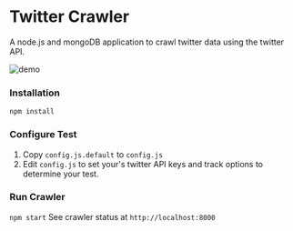 # Twitter Crawler

A node.js and mongoDB application to crawl twitter data using the twitter API.

![demo](https://raw.githubusercontent.com/fabiosikansi/twitter-crawler/master/img/demo.jpg)

### Installation
`
npm install
`

### Configure Test

1. Copy `config.js.default` to `config.js`
2. Edit `config.js` to set your's twitter API keys and track options to determine your test.

### Run Crawler
`
npm start
`
See crawler status at `http://localhost:8000`